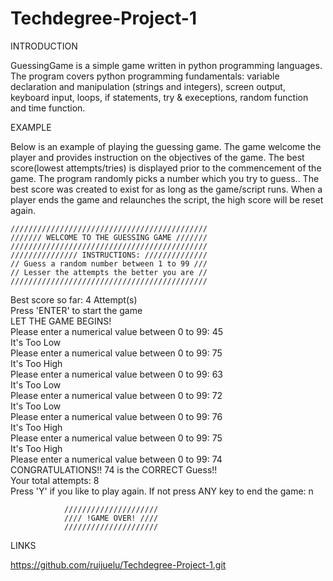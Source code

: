 # Techdegree-Project-1

INTRODUCTION

GuessingGame is a simple game written in python programming languages. The program covers python programming fundamentals: variable declaration and manipulation (strings and
integers), screen output, keyboard input, loops, if statements, try & execeptions, random function and time function.

EXAMPLE

Below is an example of playing the guessing game. The game welcome the player and provides instruction on the objectives of the game. The best score(lowest attempts/tries) is displayed prior to the commencement of the game. The program randomly picks a number which you try to guess.. The best score  was created to exist for as long as the game/script runs. When a player ends the game and relaunches the script, the high score will be reset again. 

    ////////////////////////////////////////////                                                 
    /////// WELCOME TO THE GUESSING GAME ///////                                                 
    ////////////////////////////////////////////                                                 
    /////////////// INSTRUCTIONS: //////////////                                                 
    // Guess a random number between 1 to 99 ///                                                 
    // Lesser the attempts the better you are //                                                 
    ////////////////////////////////////////////                                                 
                                                                                                 
Best score so far: 4 Attempt(s)                                                                  
Press 'ENTER' to start the game                                                                  
LET THE GAME BEGINS!                                                                             
Please enter a numerical value between 0 to 99: 45                                               
It's Too Low                                                                                     
Please enter a numerical value between 0 to 99: 75                                               
It's Too High                                                                                    
Please enter a numerical value between 0 to 99: 63                                               
It's Too Low                       
Please enter a numerical value between 0 to 99: 72                                               
It's Too Low                                                                                     
Please enter a numerical value between 0 to 99: 76                                               
It's Too High                                                                                    
Please enter a numerical value between 0 to 99: 75                                               
It's Too High                                                                                    
Please enter a numerical value between 0 to 99: 74                                               
CONGRATULATIONS!! 74 is the CORRECT Guess!!                                                      
Your total attempts: 8                                                                           
Press 'Y' if you like to play again. If not press ANY key to end the game: n                     
                                                                                                 
                /////////////////////                                                            
                //// !GAME OVER! ////                                                            
                /////////////////////                                                            
                                                                                             

LINKS

https://github.com/ruijuelu/Techdegree-Project-1.git
        